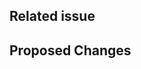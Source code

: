 ## Related issue

<!--
Please link the GitHub issue, if one exists, to this pull request by using [closing keywords](https://docs.github.com/en/issues/tracking-your-work-with-issues/linking-a-pull-request-to-an-issue) such as "Closes #1234" for features/enhancements and "Fixes #1234" for bugs.
-->

## Proposed Changes

<!--
Describe the changes made in this PR.
-->

